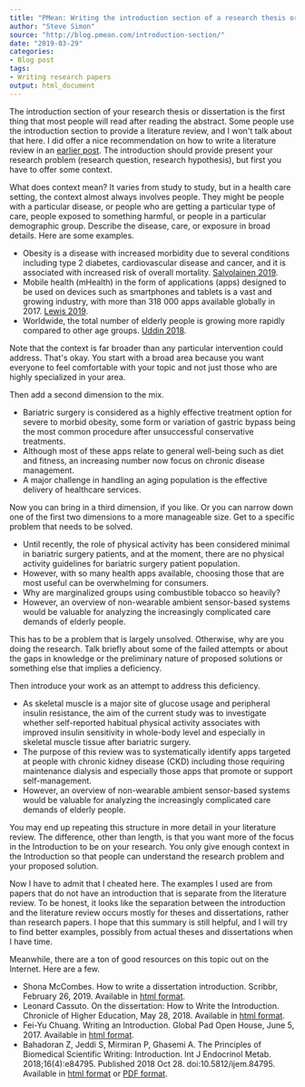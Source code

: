 ```yaml
---
title: "PMean: Writing the introduction section of a research thesis or dissertation"
author: "Steve Simon"
source: "http://blog.pmean.com/introduction-section/"
date: "2019-03-29"
categories:
- Blog post
tags:
- Writing research papers
output: html_document
---
```


The introduction section of your research thesis or dissertation is the
first thing that most people will read after reading the abstract. Some
people use the introduction section to provide a literature review, and
I won't talk about that here. I did offer a nice recommendation on how
to write a literature review in an [earlier
post](../literature-review/index.html). The introduction should provide
present your research problem (research question, research hypothesis),
but first you have to offer some context.

<!---More--->

What does context mean? It varies from study to study, but in a health
care setting, the context almost always involves people. They might be
people with a particular disease, or people who are getting a particular
type of care, people exposed to something harmful, or people in a
particular demographic group. Describe the disease, care, or exposure in
broad details. Here are some examples.

-   Obesity is a disease with increased morbidity due to several
    conditions including type 2 diabetes, cardiovascular disease and
    cancer, and it is associated with increased risk of overall
    mortality. [Salvolainen
    2019](https://www.ncbi.nlm.nih.gov/pmc/articles/PMC6336486/).
-   Mobile health (mHealth) in the form of applications (apps) designed
    to be used on devices such as smartphones and tablets is a vast and
    growing industry, with more than 318 000 apps available globally
    in 2017. [Lewis
    2019](https://www.ncbi.nlm.nih.gov/pmc/articles/PMC6419251/).
-   Worldwide, the total number of elderly people is growing more
    rapidly compared to other age groups. [Uddin
    2018](https://www.ncbi.nlm.nih.gov/pmc/articles/PMC6068532/).

Note that the context is far broader than any particular intervention
could address. That's okay. You start with a broad area because you want
everyone to feel comfortable with your topic and not just those who are
highly specialized in your area.

Then add a second dimension to the mix.

-   Bariatric surgery is considered as a highly effective treatment
    option for severe to morbid obesity, some form or variation of
    gastric bypass being the most common procedure after unsuccessful
    conservative treatments.
-   Although most of these apps relate to general well-being such as
    diet and fitness, an increasing number now focus on chronic disease
    management.
-   A major challenge in handling an aging population is the effective
    delivery of healthcare services.

Now you can bring in a third dimension, if you like. Or you can narrow
down one of the first two dimensions to a more manageable size. Get to a
specific problem that needs to be solved.

-   Until recently, the role of physical activity has been considered
    minimal in bariatric surgery patients, and at the moment, there are
    no physical activity guidelines for bariatric surgery patient
    population.
-   However, with so many health apps available, choosing those that are
    most useful can be overwhelming for consumers.
-   Why are marginalized groups using combustible tobacco so heavily?
-   However, an overview of non-wearable ambient sensor-based systems
    would be valuable for analyzing the increasingly complicated care
    demands of elderly people.

This has to be a problem that is largely unsolved. Otherwise, why are
you doing the research. Talk briefly about some of the failed attempts
or about the gaps in knowledge or the preliminary nature of proposed
solutions or something else that implies a deficiency.

Then introduce your work as an attempt to address this deficiency.

-   As skeletal muscle is a major site of glucose usage and peripheral
    insulin resistance, the aim of the current study was to investigate
    whether self-reported habitual physical activity associates with
    improved insulin sensitivity in whole-body level and especially in
    skeletal muscle tissue after bariatric surgery.
-   The purpose of this review was to systematically identify apps
    targeted at people with chronic kidney disease (CKD) including those
    requiring maintenance dialysis and especially those apps that
    promote or support self-management.
-   However, an overview of non-wearable ambient sensor-based systems
    would be valuable for analyzing the increasingly complicated care
    demands of elderly people.

You may end up repeating this structure in more detail in your
literature review. The difference, other than length, is that you want
more of the focus in the Introduction to be on your research. You only
give enough context in the Introduction so that people can understand
the research problem and your proposed solution.

Now I have to admit that I cheated here. The examples I used are from
papers that do not have an introduction that is separate from the
literature review. To be honest, it looks like the separation between
the introduction and the literature review occurs mostly for theses and
dissertations, rather than research papers. I hope that this summary is
still helpful, and I will try to find better examples, possibly from
actual theses and dissertations when I have time.

Meanwhile, there are a ton of good resources on this topic out on the
Internet. Here are a few.

-   Shona McCombes. How to write a dissertation introduction. Scribbr,
    February 26, 2019. Available in [html
    format](https://www.scribbr.com/dissertation/introduction-structure/).
-   Leonard Cassuto. On the dissertation: How to Write the Introduction.
    Chronicle of Higher Education, May 28, 2018. Available in [html
    format](https://www.chronicle.com/article/On-the-Dissertation-How-to/243507).
-   Fei-Yu Chuang. Writing an Introduction. Global Pad Open House, June
    5, 2017. Available in [html
    format](https://warwick.ac.uk/fac/soc/al/globalpad/openhouse/academicenglishskills/writing/moreinfo/).
-   Bahadoran Z, Jeddi S, Mirmiran P, Ghasemi A. The Principles of
    Biomedical Scientific Writing: Introduction. Int J Endocrinol Metab.
    2018;16(4):e84795. Published 2018 Oct 28. doi:10.5812/ijem.84795.
    Available in [html
    format](https://www.ncbi.nlm.nih.gov/pmc/articles/PMC6218661/) or
    [PDF
    format](https://www.ncbi.nlm.nih.gov/pmc/articles/PMC6218661/pdf/ijem-16-04-84795.pdf).



